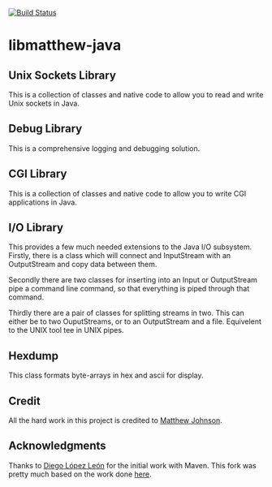 [![Build Status](https://travis-ci.org/abstractj/libmatthew-java.svg?branch=master)](https://travis-ci.org/abstractj/libmatthew-java)

# libmatthew-java

## Unix Sockets Library

This is a collection of classes and native code to allow you to read and write
Unix sockets in Java.

## Debug Library

This is a comprehensive logging and debugging solution.

## CGI Library

This is a collection of classes and native code to allow you to write CGI
applications in Java.

## I/O Library

This provides a few much needed extensions to the Java I/O subsystem. Firstly,
there is a class which will connect and InputStream with an OutputStream and
copy data between them.

Secondly there are two classes for inserting into an Input or OutputStream pipe
a command line command, so that everything is piped through that command.

Thirdly there are a pair of classes for splitting streams in two. This can
either be to two OuputStreams, or to an OutputStream and a file. Equivelent to
the UNIX tool tee in UNIX pipes.

## Hexdump

This class formats byte-arrays in hex and ascii for display.

## Credit

All the hard work in this project is credited to [Matthew Johnson](http://www.matthew.ath.cx/projects/java/).

## Acknowledgments

Thanks to [Diego López León](https://github.com/diega) for the initial work with Maven. This fork was pretty much based on the work done [here](https://github.com/diega/libmatthew-java).


